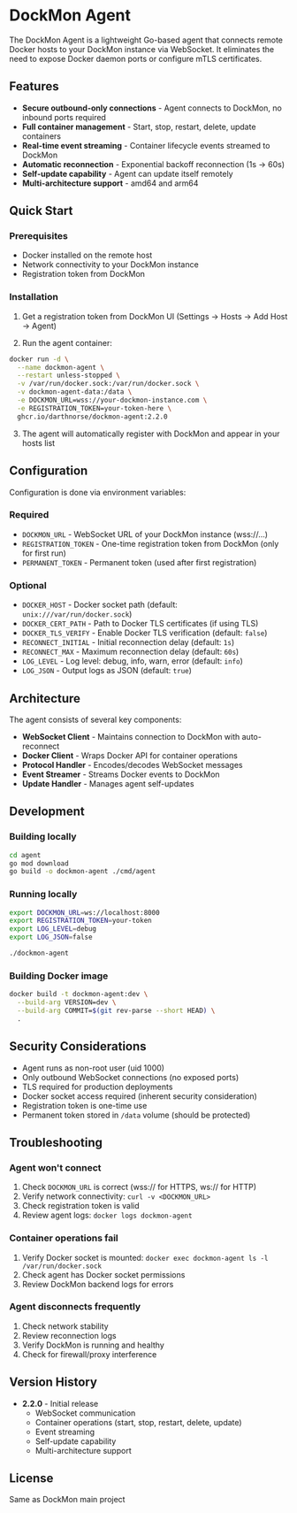 # DockMon Agent

The DockMon Agent is a lightweight Go-based agent that connects remote Docker hosts to your DockMon instance via WebSocket. It eliminates the need to expose Docker daemon ports or configure mTLS certificates.

## Features

- **Secure outbound-only connections** - Agent connects to DockMon, no inbound ports required
- **Full container management** - Start, stop, restart, delete, update containers
- **Real-time event streaming** - Container lifecycle events streamed to DockMon
- **Automatic reconnection** - Exponential backoff reconnection (1s → 60s)
- **Self-update capability** - Agent can update itself remotely
- **Multi-architecture support** - amd64 and arm64

## Quick Start

### Prerequisites

- Docker installed on the remote host
- Network connectivity to your DockMon instance
- Registration token from DockMon

### Installation

1. Get a registration token from DockMon UI (Settings → Hosts → Add Host → Agent)

2. Run the agent container:

```bash
docker run -d \
  --name dockmon-agent \
  --restart unless-stopped \
  -v /var/run/docker.sock:/var/run/docker.sock \
  -v dockmon-agent-data:/data \
  -e DOCKMON_URL=wss://your-dockmon-instance.com \
  -e REGISTRATION_TOKEN=your-token-here \
  ghcr.io/darthnorse/dockmon-agent:2.2.0
```

3. The agent will automatically register with DockMon and appear in your hosts list

## Configuration

Configuration is done via environment variables:

### Required

- `DOCKMON_URL` - WebSocket URL of your DockMon instance (wss://...)
- `REGISTRATION_TOKEN` - One-time registration token from DockMon (only for first run)
- `PERMANENT_TOKEN` - Permanent token (used after first registration)

### Optional

- `DOCKER_HOST` - Docker socket path (default: `unix:///var/run/docker.sock`)
- `DOCKER_CERT_PATH` - Path to Docker TLS certificates (if using TLS)
- `DOCKER_TLS_VERIFY` - Enable Docker TLS verification (default: `false`)
- `RECONNECT_INITIAL` - Initial reconnection delay (default: `1s`)
- `RECONNECT_MAX` - Maximum reconnection delay (default: `60s`)
- `LOG_LEVEL` - Log level: debug, info, warn, error (default: `info`)
- `LOG_JSON` - Output logs as JSON (default: `true`)

## Architecture

The agent consists of several key components:

- **WebSocket Client** - Maintains connection to DockMon with auto-reconnect
- **Docker Client** - Wraps Docker API for container operations
- **Protocol Handler** - Encodes/decodes WebSocket messages
- **Event Streamer** - Streams Docker events to DockMon
- **Update Handler** - Manages agent self-updates

## Development

### Building locally

```bash
cd agent
go mod download
go build -o dockmon-agent ./cmd/agent
```

### Running locally

```bash
export DOCKMON_URL=ws://localhost:8000
export REGISTRATION_TOKEN=your-token
export LOG_LEVEL=debug
export LOG_JSON=false

./dockmon-agent
```

### Building Docker image

```bash
docker build -t dockmon-agent:dev \
  --build-arg VERSION=dev \
  --build-arg COMMIT=$(git rev-parse --short HEAD) \
  .
```

## Security Considerations

- Agent runs as non-root user (uid 1000)
- Only outbound WebSocket connections (no exposed ports)
- TLS required for production deployments
- Docker socket access required (inherent security consideration)
- Registration token is one-time use
- Permanent token stored in `/data` volume (should be protected)

## Troubleshooting

### Agent won't connect

1. Check `DOCKMON_URL` is correct (wss:// for HTTPS, ws:// for HTTP)
2. Verify network connectivity: `curl -v <DOCKMON_URL>`
3. Check registration token is valid
4. Review agent logs: `docker logs dockmon-agent`

### Container operations fail

1. Verify Docker socket is mounted: `docker exec dockmon-agent ls -l /var/run/docker.sock`
2. Check agent has Docker socket permissions
3. Review DockMon backend logs for errors

### Agent disconnects frequently

1. Check network stability
2. Review reconnection logs
3. Verify DockMon is running and healthy
4. Check for firewall/proxy interference

## Version History

- **2.2.0** - Initial release
  - WebSocket communication
  - Container operations (start, stop, restart, delete, update)
  - Event streaming
  - Self-update capability
  - Multi-architecture support

## License

Same as DockMon main project
